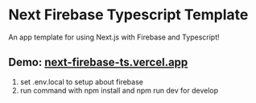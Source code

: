# Next Firebase Typescript Template

An app template for using Next.js with Firebase and Typescript!

## Demo: [next-firebase-ts.vercel.app](https://next-firebase-ts.vercel.app)

1. set .env.local to setup about firebase
2. run command with npm install and npm run dev for develop